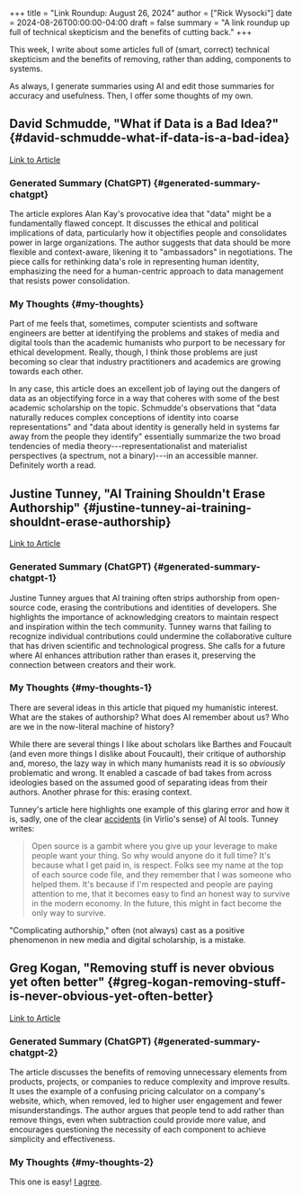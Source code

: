 +++
title = "Link Roundup: August 26, 2024"
author = ["Rick Wysocki"]
date = 2024-08-26T00:00:00-04:00
draft = false
summary = "A link roundup up full of technical skepticism and the benefits of cutting back."
+++

This week, I write about some articles full of (smart, correct)
technical skepticism and the benefits of removing, rather than adding,
components to systems.

As always, I generate summaries using AI and edit those summaries for
accuracy and usefulness. Then, I offer some thoughts of my own.


## David Schmudde, "What if Data is a Bad Idea?" {#david-schmudde-what-if-data-is-a-bad-idea}

[Link to
Article](https://schmud.de/posts/2024-08-18-data-is-a-bad-idea.html)


### Generated Summary (ChatGPT) {#generated-summary-chatgpt}

The article explores Alan Kay's provocative idea that "data" might be a
fundamentally flawed concept. It discusses the ethical and political
implications of data, particularly how it objectifies people and
consolidates power in large organizations. The author suggests that data
should be more flexible and context-aware, likening it to "ambassadors"
in negotiations. The piece calls for rethinking data's role in
representing human identity, emphasizing the need for a human-centric
approach to data management that resists power consolidation.


### My Thoughts {#my-thoughts}

Part of me feels that, sometimes, computer scientists and software
engineers are better at identifying the problems and stakes of media and
digital tools than the academic humanists who purport to be necessary
for ethical development. Really, though, I think those problems are just
becoming so clear that industry practitioners and academics are growing
towards each other.

In any case, this article does an excellent job of laying out the
dangers of data as an objectifying force in a way that coheres with some
of the best academic scholarship on the topic. Schmudde's observations
that "data naturally reduces complex conceptions of identity into coarse
representations" and "data about identity is generally held in systems
far away from the people they identify" essentially summarize the two
broad tendencies of media theory---representationalist and materialist
perspectives (a spectrum, not a binary)---in an accessible manner.
Definitely worth a read.


## Justine Tunney, "AI Training Shouldn't Erase Authorship" {#justine-tunney-ai-training-shouldnt-erase-authorship}

[Link to Article](https://justine.lol/history/)


### Generated Summary (ChatGPT) {#generated-summary-chatgpt-1}

Justine Tunney argues that AI training often strips authorship from
open-source code, erasing the contributions and identities of
developers. She highlights the importance of acknowledging creators to
maintain respect and inspiration within the tech community. Tunney warns
that failing to recognize individual contributions could undermine the
collaborative culture that has driven scientific and technological
progress. She calls for a future where AI enhances attribution rather
than erases it, preserving the connection between creators and their
work.


### My Thoughts {#my-thoughts-1}

There are several ideas in this article that piqued my humanistic
interest. What are the stakes of authorship? What does AI remember about
us? Who are we in the now-literal machine of history?

While there are several things I like about scholars like Barthes and
Foucault (and even more things I dislike about Foucault), their critique
of authorship and, moreso, the lazy way in which many humanists read it
is so _obviously_ problematic and wrong. It enabled a cascade of bad
takes from across ideologies based on the assumed good of separating
ideas from their authors. Another phrase for this: erasing context.

Tunney's article here highlights one example of this glaring error and
how it is, sadly, one of the clear
[accidents](https://v2.nl/articles/surfing-the-accident) (in Virlio's
sense) of AI tools. Tunney writes:

> Open source is a gambit where you give up your leverage to make people
> want your thing. So why would anyone do it full time? It's because
> what I get paid in, is respect. Folks see my name at the top of each
> source code file, and they remember that I was someone who helped
> them. It's because if I'm respected and people are paying attention to
> me, that it becomes easy to find an honest way to survive in the
> modern economy. In the future, this might in fact become the only way
> to survive.

"Complicating authorship," often (not always) cast as a positive
phenomenon in new media and digital scholarship, is a mistake.


## Greg Kogan, "Removing stuff is never obvious yet often better" {#greg-kogan-removing-stuff-is-never-obvious-yet-often-better}

[Link to Article](https://www.gkogan.co/removing-stuff/)


### Generated Summary (ChatGPT) {#generated-summary-chatgpt-2}

The article discusses the benefits of removing unnecessary elements from
products, projects, or companies to reduce complexity and improve
results. It uses the example of a confusing pricing calculator on a
company's website, which, when removed, led to higher user engagement
and fewer misunderstandings. The author argues that people tend to add
rather than remove things, even when subtraction could provide more
value, and encourages questioning the necessity of each component to
achieve simplicity and effectiveness.


### My Thoughts {#my-thoughts-2}

This one is easy!
[I
agree](/posts/2024/08/stay-on-the-bus-or-optimization-is-a-dirty-word/).
